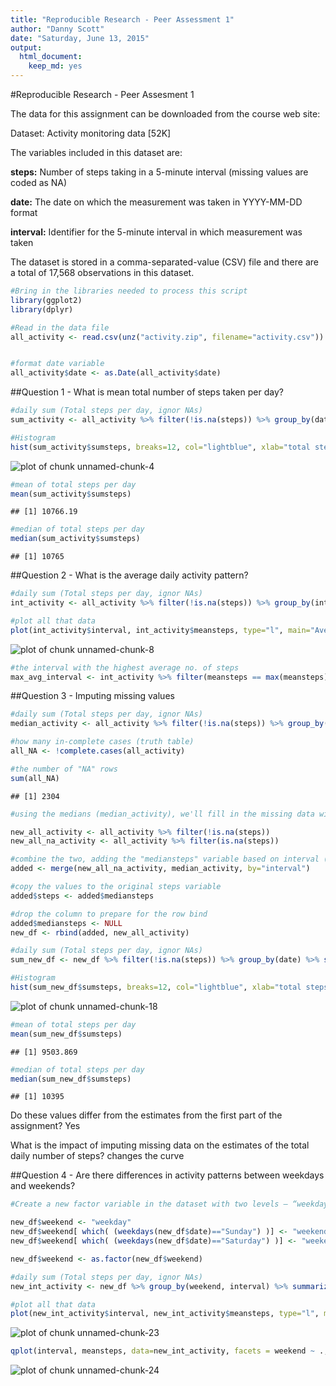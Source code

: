 ```yaml
---
title: "Reproducible Research - Peer Assessment 1"
author: "Danny Scott"
date: "Saturday, June 13, 2015"
output:
  html_document:
    keep_md: yes
---
```


#Reproducible Research - Peer Assesment 1

The data for this assignment can be downloaded from the course web site:

Dataset: Activity monitoring data [52K]

The variables included in this dataset are:

**steps:** Number of steps taking in a 5-minute interval (missing values are coded as NA)

**date:** The date on which the measurement was taken in YYYY-MM-DD format

**interval:** Identifier for the 5-minute interval in which measurement was taken

The dataset is stored in a comma-separated-value (CSV) file and there are a total of 17,568 observations in this dataset.





```r
#Bring in the libraries needed to process this script
library(ggplot2)
library(dplyr)
```



```r
#Read in the data file
all_activity <- read.csv(unz("activity.zip", filename="activity.csv"))


#format date variable
all_activity$date <- as.Date(all_activity$date)
```


##Question 1 - What is mean total number of steps taken per day?


```r
#daily sum (Total steps per day, ignor NAs)
sum_activity <- all_activity %>% filter(!is.na(steps)) %>% group_by(date) %>% summarize(sumsteps = sum(steps))
```


```r
#Histogram
hist(sum_activity$sumsteps, breaks=12, col="lightblue", xlab="total steps per day", main="Histogram of total steps per day" )
```

![plot of chunk unnamed-chunk-4](figure/unnamed-chunk-4-1.png) 

```r
#mean of total steps per day
mean(sum_activity$sumsteps)
```

```
## [1] 10766.19
```

```r
#median of total steps per day
median(sum_activity$sumsteps)
```

```
## [1] 10765
```

##Question 2 - What is the average daily activity pattern?


```r
#daily sum (Total steps per day, ignor NAs)
int_activity <- all_activity %>% filter(!is.na(steps)) %>% group_by(interval) %>% summarize(meansteps = mean(steps))
```

```r
#plot all that data
plot(int_activity$interval, int_activity$meansteps, type="l", main="Average steps by interval", xlab="5 min interval", ylab="avg steps")
```

![plot of chunk unnamed-chunk-8](figure/unnamed-chunk-8-1.png) 

```r
#the interval with the highest average no. of steps
max_avg_interval <- int_activity %>% filter(meansteps == max(meansteps))
```


##Question 3 - Imputing missing values


```r
#daily sum (Total steps per day, ignor NAs)
median_activity <- all_activity %>% filter(!is.na(steps)) %>% group_by(interval) %>% summarize(mediansteps = median(steps))
```

```r
#how many in-complete cases (truth table)
all_NA <- !complete.cases(all_activity)
```

```r
#the number of "NA" rows
sum(all_NA)
```

```
## [1] 2304
```


```r
#using the medians (median_activity), we'll fill in the missing data with the median for that interval

new_all_activity <- all_activity %>% filter(!is.na(steps))
new_all_na_activity <- all_activity %>% filter(is.na(steps))
```

```r
#combine the two, adding the "mediansteps" variable based on interval (index)
added <- merge(new_all_na_activity, median_activity, by="interval")
```

```r
#copy the values to the original steps variable
added$steps <- added$mediansteps
```

```r
#drop the column to prepare for the row bind
added$mediansteps <- NULL
new_df <- rbind(added, new_all_activity)
```


```r
#daily sum (Total steps per day, ignor NAs)
sum_new_df <- new_df %>% filter(!is.na(steps)) %>% group_by(date) %>% summarize(sumsteps = sum(steps))
```


```r
#Histogram
hist(sum_new_df$sumsteps, breaks=12, col="lightblue", xlab="total steps per day", main="Histogram of total steps per day" )
```

![plot of chunk unnamed-chunk-18](figure/unnamed-chunk-18-1.png) 


```r
#mean of total steps per day
mean(sum_new_df$sumsteps)
```

```
## [1] 9503.869
```


```r
#median of total steps per day
median(sum_new_df$sumsteps)
```

```
## [1] 10395
```



Do these values differ from the estimates from the first part of the assignment? 
Yes

What is the impact of imputing missing data on the estimates of the total daily number of steps?
changes the curve




##Question 4 - Are there differences in activity patterns between weekdays and weekends?


```r
#Create a new factor variable in the dataset with two levels – “weekday” and “weekend” indicating whether a given date is a weekday or weekend day.

new_df$weekend <- "weekday"
new_df$weekend[ which( (weekdays(new_df$date)=="Sunday") )] <- "weekend"
new_df$weekend[ which( (weekdays(new_df$date)=="Saturday") )] <- "weekend"

new_df$weekend <- as.factor(new_df$weekend)
```


```r
#daily sum (Total steps per day, ignor NAs)
new_int_activity <- new_df %>% group_by(weekend, interval) %>% summarize(meansteps = mean(steps))
```


```r
#plot all that data
plot(new_int_activity$interval, new_int_activity$meansteps, type="l", main="interval", xlab="x interval", ylab="avg steps")
```

![plot of chunk unnamed-chunk-23](figure/unnamed-chunk-23-1.png) 

```r
qplot(interval, meansteps, data=new_int_activity, facets = weekend ~ ., geom="line", main="Mean number of steps", ylab="mean steps")
```

![plot of chunk unnamed-chunk-24](figure/unnamed-chunk-24-1.png) 


